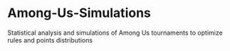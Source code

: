 # Among-Us-Simulations
Statistical analysis and simulations of Among Us tournaments to optimize rules and points distributions
